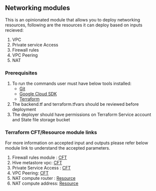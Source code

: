##  Networking modules ##

This is an opinionated module that allows you to deploy networking resources, following are the resources it can deploy based on inputs recieved:
  1. VPC
  2. Private service Access
  3. Firewall rules
  4. VPC Peering
  5. NAT

### Prerequisites ###
1. To run the commands user must have below tools installed:
    - [Git](https://git-scm.com/downloads)
    - [Google Cloud SDK](https://cloud.google.com/sdk/docs/install)
    - [Terraform](https://www.terraform.io/downloads.html)
2. The backend.tf and terraform.tfvars should be reviewed before deployment
3. The deployer should have permissions on Terraform Service account and State file storage bucket

### Terraform CFT/Resource module links ###
For more information on accepted input and outputs please refer below module link to understand the accepted parameters.

1. Firewall rules module : [CFT](https://github.com/terraform-google-modules/terraform-google-network/tree/master/modules/fabric-net-firewall)
2. Hive metastore vpc: [CFT](https://github.com/terraform-google-modules/terraform-google-network)
3. Private Service Access : [CFT](https://github.com/terraform-google-modules/terraform-google-sql-db/tree/master/modules/mysql)
4. VPC Peering: [CFT](https://github.com/terraform-google-modules/terraform-google-network/tree/master/modules/network-peering)
5. NAT compute router : [Resource](https://registry.terraform.io/providers/hashicorp/google/latest/docs/resources/compute_router)
6. NAT compute address: [Resource](https://registry.terraform.io/providers/hashicorp/google/latest/docs/resources/compute_address)


